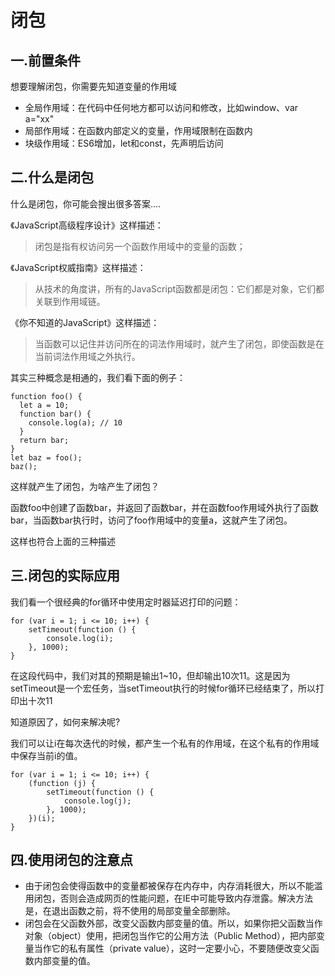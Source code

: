 <!-- toc -->

# 闭包

## 一.前置条件

想要理解闭包，你需要先知道变量的作用域

+ 全局作用域：在代码中任何地方都可以访问和修改，比如window、var a="xx"
+ 局部作用域：在函数内部定义的变量，作用域限制在函数内
+ 块级作用域：ES6增加，let和const，先声明后访问

## 二.什么是闭包

什么是闭包，你可能会搜出很多答案....

《JavaScript高级程序设计》这样描述：

> 闭包是指有权访问另一个函数作用域中的变量的函数；

《JavaScript权威指南》这样描述：

> 从技术的角度讲，所有的JavaScript函数都是闭包：它们都是对象，它们都关联到作用域链。

《你不知道的JavaScript》这样描述：

> 当函数可以记住并访问所在的词法作用域时，就产生了闭包，即使函数是在当前词法作用域之外执行。

其实三种概念是相通的，我们看下面的例子：

```
function foo() {
  let a = 10;
  function bar() {
    console.log(a); // 10
  }
  return bar;
}
let baz = foo();
baz();
```

这样就产生了闭包，为啥产生了闭包？

函数foo中创建了函数bar，并返回了函数bar，并在函数foo作用域外执行了函数bar，当函数bar执行时，访问了foo作用域中的变量a，这就产生了闭包。

这样也符合上面的三种描述

## 三.闭包的实际应用

我们看一个很经典的for循环中使用定时器延迟打印的问题：

```
for (var i = 1; i <= 10; i++) {
	setTimeout(function () {
		console.log(i);
	}, 1000);
}

```

在这段代码中，我们对其的预期是输出1~10，但却输出10次11。这是因为setTimeout是一个宏任务，当setTimeout执行的时候for循环已经结束了，所以打印出十次11

知道原因了，如何来解决呢?

我们可以让i在每次迭代的时候，都产生一个私有的作用域，在这个私有的作用域中保存当前i的值。

```
for (var i = 1; i <= 10; i++) {
	(function (j) {
		setTimeout(function () {
			console.log(j);
		}, 1000);
	})(i);
}
```

## 四.使用闭包的注意点

+ 由于闭包会使得函数中的变量都被保存在内存中，内存消耗很大，所以不能滥用闭包，否则会造成网页的性能问题，在IE中可能导致内存泄露。解决方法是，在退出函数之前，将不使用的局部变量全部删除。
+ 闭包会在父函数外部，改变父函数内部变量的值。所以，如果你把父函数当作对象（object）使用，把闭包当作它的公用方法（Public Method），把内部变量当作它的私有属性（private value），这时一定要小心，不要随便改变父函数内部变量的值。


